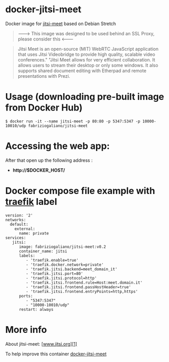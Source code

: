 # docker-jitsi-meet

Docker image for [jitsi-meet][3] based on Debian Stretch
> ---> This image was designed to be used behind an SSL Proxy, please consider this <---

> Jitsi Meet is an open-source (MIT) WebRTC JavaScript application that uses Jitsi Videobridge to provide high quality, scalable video conferences."  "Jitsi Meet allows for very efficient collaboration. It allows users to stream their desktop or only some windows. It also supports shared document editing with Etherpad and remote presentations with Prezi.

# Usage (downloading pre-built image from Docker Hub)

	$ docker run -it --name jitsi-meet -p 80:80 -p 5347:5347 -p 10000-10010/udp fabriziogaliano/jitsi-meet

# Accessing the web app:

After that open up the following address :

  - **http://$DOCKER_HOST/**

# Docker compose file example with [traefik][6] label 

```
version: '2'
networks:
  default:
    external:
      name: private
services:
   jitsi:
      image: fabriziogaliano/jitsi-meet:v0.2
      container_name: jitsi
      labels:
         - 'traefik.enable=true'
         - 'traefik.docker.network=private'
         - 'traefik.jitsi.backend=meet_domain_it'
         - 'traefik.jitsi.port=80'
         - 'traefik.jitsi.protocol=http'
         - 'traefik.jitsi.frontend.rule=Host:meet.domain.it'
         - 'traefik.jitsi.frontend.passHostHeader=true'
         - 'traefik.jitsi.frontend.entryPoints=http,https'
      ports:
         - "5347:5347"
         - "10000-10010/udp"
      restart: always
```
# More info

About jitsi-meet: [www.jitsi.org][1]

To help improve this container [docker-jitsi-meet][5]


[1]:https://jitsi.org/
[2]:https://www.docker.com
[3]:https://jitsi.org/
[4]:http://docs.docker.com
[5]:https://github.com/fabriziogaliano/docker-jitsi-meet
[6]:https://github.com/containous/traefik
